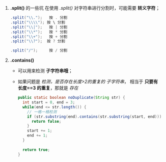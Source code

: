 1. **.split()** 的一些坑
   在使用 *.split()* 对字符串进行分割时，可能需要 **转义字符**；

   ```java
   .split("\\.");	按 . 分割
   .split("\\\\"); 按 \ 分割
   .split("\\|");	按 | 分割
   .split("\\*");	按 * 分割
   .split("\\+");	按 + 分割
   .split("\\?");  按 ? 分割
   
   .split("/");		按 / 分割
   ```

2. **.contains()**

   + 可以用来检测 **子字符串哦**；

   + 如果问题是 *检测，是否存在长度>2的重复的 子字符串*，
     相当于 **只要有 长度==3 的重复**，那就是 *存在*

     ```java
     public static boolean noDuplicate(String str) {
       int start = 0, end = 3;
       while(end <= str.length()) {
         // 一格一格检测
         if (str.substring(end).contains(str.substring(start, end))) {
           return false;
         }
         start += 1;
         end += 1;
       }
       
       return true;
     }
     ```

     